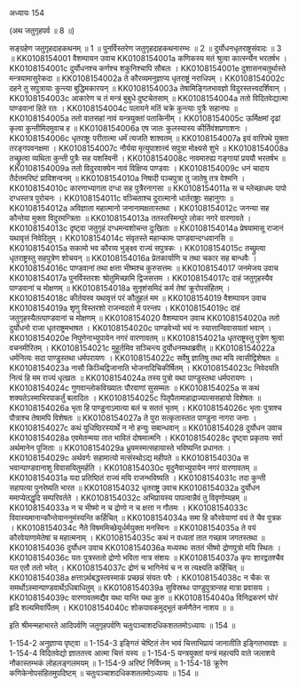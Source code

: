 अध्यायः 154

(अथ जतुगृहपर्व ॥ 8 ॥)

सङ्ग्रहेण जतुगृहदाहकथनम् ॥ 1 ॥ पुनर्विस्तरेण जतुगृहदाहकथनारम्भः ॥ 2 ॥ दुर्योधनधृतराष्ट्रसंवादः ॥ 3 ॥
KK0108154001	वैशम्पायन उवाच
KK0108154001a	कणिकस्य मतं श्रुत्वा कार्त्स्न्येन भरतर्षभ ।
KK0108154001c	दुर्योधनश्च कर्णश्च शकुनिश्चापि सौबलः ।
KK0108154001e	दुशासनचतुर्थास्ते मन्त्रयामासुरेकदा ॥
KK0108154002a	ते कौरव्यमनुज्ञाप्य धृतराष्ट्रं नराधिपम् ।
KK0108154002c	दहने तु सपुत्रायाः कुन्त्या बुद्धिमकारयन् ॥
KK0108154003a	तेषामिङ्गितभावज्ञो विदुरस्तत्त्वदर्शिवान् ।
KK0108154003c	आकारेण च तं मन्त्रं बुबुधे दुष्टचेतसाम् ॥
KK0108154004a	ततो विदितवेद्यात्मा पाण्डवानां हिते रतः ।
KK0108154004c	पलायने मतिं चक्रे कुन्त्याः पुत्रैः सहानघः ॥
KK0108154005a	ततो वातसहां नावं यन्त्रयुक्तां पताकिनीम् ।
KK0108154005c	ऊर्मिक्षमां दृढां कृत्वा कुन्तीमिदमुवाच ह ॥
KK0108154006a	एष जातः कुलस्यास्य कीर्तिवंशप्रणाशनः ।
KK0108154006c	धृतराष्ट्रः परीतात्मा धर्मं त्यजति शाश्वतम् ॥
KK0108154007a	इयं वारिपथे युक्ता तरङ्गपवनक्षमा ।
KK0108154007c	नौर्यया मृत्युपाशात्त्वं सपुत्रा मोक्ष्यसे शुभे ॥
KK0108154008a	तच्छ्रुत्वा व्यथिता कुन्ती पुत्रैः सह यशस्विनी ।
KK0108154008c	नावमारुह्य गङ्गायां प्रययौ भरतर्षभ ॥
KK0108154009a	ततो विदुरवाक्येन नावं विक्षिप्य पाण्डवाः ।
KK0108154009c	धनं चादाय तैर्दत्तमरिष्टं प्राविशन्वनम् ॥
KK0108154010a	निषादी पञ्चपुत्रा तु जातेषु तत्र वेश्मनि ।
KK0108154010c	कारणाभ्यागता दग्धा सह पुत्रैरनागसा ॥
KK0108154011a	स च म्लेच्छाधमः पापो दग्धस्तत्र पुरोचनः ।
KK0108154011c	वञ्चिताश्च दुरात्मानो धार्तराष्ट्राः सहानुगाः ॥
KK0108154012a	अविज्ञाता महात्मानो जनानामक्षतास्तथा ।
KK0108154012c	जनन्या सह कौन्तेया मुक्ता विदुरमन्त्रिताः ॥
KK0108154013a	ततस्तस्मिन्पुरे लोका नगरे वारणावते ।
KK0108154013c	दृष्ट्वा जतुगृहं दग्धमन्वशोचन्त दुःखिताः ॥
KK0108154014a	प्रेषयामासू राजानं यथावृत्तं निवेदितुम् ।
KK0108154014c	संवृतस्ते महान्कामः पाण्डवान्दग्धवानसि ॥
KK0108154015a	सकामो भव कौरव्य भुङ्क्ष्व राज्यं सपुत्रकः ।
KK0108154015c	तच्छ्रुत्वा धृतराष्ट्रस्तु सहपुत्रेण शोचयन् ॥
KK0108154016a	प्रेतकार्याणि च तथा चकार सह बान्धवैः ।
KK0108154016c	पाण्डवानां तथा क्षत्ता भीष्मश्च कुरुसत्तमः ॥
KK0108154017	जनमेजय उवाच 
KK0108154017a	पुनर्विस्तरशः श्रोतुमिच्छामि द्विजसत्तम ।
KK0108154017c	दाहं जतुगृहस्यैव पाण्डवानां च मोक्षणम् ॥
KK0108154018a	सुनृशंसमिदं कर्म तेषां क्रूरोपसंहितम् ।
KK0108154018c	कीर्तयस्व यथावृत्तं परं कौतूहलं मम ॥
KK0108154019	वैशम्पायन उवाच 
KK0108154019a	शृणु विस्तरशो राजन्वदतो मे परन्तप ।
KK0108154019c	दाहं जतुगृहस्यैतत्पाण्डवानां च मोक्षणम् ॥
KK0108154020	वैशम्पायन उवाच 
KK0108154020a	ततो दुर्योधनो राजा धृतराष्ट्रमभाषत ।
KK0108154020c	पाण्डवेभ्यो भयं नः स्यात्तान्विवासयतां भवान् ।
KK0108154020e	निपुणेनाभ्युपायेन नगरं वारणावतम् ॥
KK0108154021a	धृतराष्ट्रस्तु पुत्रेण श्रुत्वा वचनमीरितम् ।
KK0108154021c	मुहूर्तमिव सञ्चिन्त्य दुर्योधनमथाब्रवीत् ॥
KK0108154022a	धर्मनित्यः सदा पाण्डुस्तथा धर्मपरायणः ।
KK0108154022c	सर्वेषु ज्ञातिषु तथा मयि त्वासीद्विशेषतः ॥
KK0108154023a	नासौ किञ्चिद्विजानाति भोजनादिचिकीर्षितम् ।
KK0108154023c	निवेदयति नित्यं हि मम राज्यं धृतव्रतः ॥
KK0108154024a	तस्य पुत्रो यथा पाण्डुस्तथा धर्मपरायणः ।
KK0108154024c	गुणवान्लोकविख्यातः पौरवाणां सुसम्मतः ॥
KK0108154025a	स कथं शक्यतेऽस्माभिरपाकर्तुं बलादितः ।
KK0108154025c	पितृपैतामाहाद्राज्यात्ससहायो विशेषतः ॥
KK0108154026a	भृता हि पाण्डुनाऽमात्या बलं च सततं भृतम् ।
KK0108154026c	भृताः पुत्राश्च पौत्राश्च तेषामपि विशेषतः ॥
KK0108154027a	ते पुरा सत्कृतास्तात पाण्डुना नागरा जनाः ।
KK0108154027c	कथं युधिष्ठिरस्यार्थे न नो हन्युः सबान्धवान् ॥
KK0108154028	दुर्योधन उवाच 
KK0108154028a	एवमेतन्मया तात भावितं दोषमात्मनि ।
KK0108154028c	दृष्ट्वा प्रकृतयः सर्वा अर्थमानेन पूजिताः ॥
KK0108154029a	ध्रुवमस्मत्सहायास्ते भविष्यन्ति प्रधानतः ।
KK0108154029c	अर्थवर्गः सहामात्यो मत्संस्थोऽद्य महीपते ॥
KK0108154030a	स भवान्पाण्डवानाशु विवासयितुमर्हति ।
KK0108154030c	मृदुनैवाभ्युपायेन नगरं वारणावतम् ॥
KK0108154031a	यदा प्रतिष्ठितं राज्यं मयि राजन्भविष्यति ।
KK0108154031c	तदा कुन्ती सहापत्या पुनरेष्यति भारत ॥
KK0108154032	धृतराष्ट्र उवाच 
KK0108154032a	दुर्योधन ममाप्येतद्धृदि सम्परिवर्तते ।
KK0108154032c	अभिप्रायस्य पापत्वान्नैवं तु विवृणोम्यहम् ॥
KK0108154033a	न च भीष्मो न च द्रोणो न च क्षत्ता न गौतमः ।
KK0108154033c	विवास्यमानान्कौन्तेयाननुमंस्यन्ति कर्हिचित् ॥
KK0108154034a	समा हि कौरवेयाणां वयं ते चैव पुत्रक ।
KK0108154034c	नैते विषममिच्छेयुर्धर्मयुक्ता मनस्विनः ॥
KK0108154035a	ते वयं कौरवेयाणामेतेषां च महात्मनाम् ।
KK0108154035c	कथं न वध्यतां तात गच्छाम जगतस्तथा ॥
KK0108154036	दुर्योधन उवाच 
KK0108154036a	मध्यस्थः सततं भीष्मो द्रोणपुत्रो मयि स्थितः ।
KK0108154036c	यतः पुत्रस्ततो द्रोणो भविता नात्र संशयः ॥
KK0108154037a	कृपः शारद्वतश्चैव यत एतौ ततो भवेत् ।
KK0108154037c	द्रोणं च भागिनेयं च न स त्यक्ष्यति कर्हिचित् ॥
KK0108154038a	क्षत्ताऽर्थबद्धस्त्वस्माकं प्रच्छन्नं संयतः परैः ।
KK0108154038c	न चैकः स समर्थोऽस्मान्पाण्डवार्थेऽधिबाधितुम् ॥
KK0108154039a	सुविस्रब्धः पाण्डुपुत्रान्सह मात्रा प्रवासय ।
KK0108154039c	वारणावतमद्यैव यथा यान्ति यथा कुरु ॥
KK0108154040a	विनिद्रकरणं घोरं हृदि शल्यमिवार्पितम् ।
KK0108154040c	शोकपावकमुद्भूतं कर्मणैतेन नाशय ॥ ॥

इति श्रीमन्महाभारते आदिपर्वणि जतुगृहपर्वणि चतुःपञ्चाशदधिकशततमोऽध्यायः ॥ 154 ॥

1-154-2 अनुज्ञाप्य पृष्ट्वा ॥ 1-154-3 इङ्गितं चेष्टितं तेन भावं चित्ताभिप्रायं जानातीति इङ्गितभावज्ञः ॥ 1-154-4 विदितवेद्यो ज्ञाततत्त्व आत्मा चित्तं यस्य ॥ 1-154-5 यन्त्रयुक्तां यन्त्रं महत्यपि वाते जलाशये नौकास्तम्भकं लोहलङ्गलमयम् ॥ 1-154-9 अरिष्टं निर्विघ्नम् ॥ 1-154-18 क्रूरेण कणिकेनोपसंहितमुपदिष्टम् ॥ चतुःपञ्चाशदधिकशततमोऽध्यायः ॥ 154 ॥
